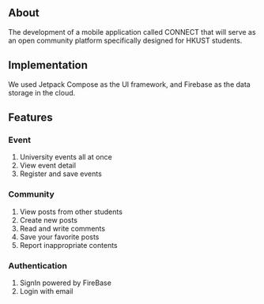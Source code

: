 ## About
The development of a mobile application called CONNECT that will serve as an open community platform specifically designed for HKUST students.

## Implementation
We used Jetpack Compose as the UI framework, and Firebase as the data storage in the cloud.

## Features

### Event
1. University events all at once
2. View event detail
3. Register and save events

### Community
1. View posts from other students
2. Create new posts
3. Read and write comments
4. Save your favorite posts
5. Report inappropriate contents

### Authentication
1. SignIn powered by FireBase
2. Login with email
